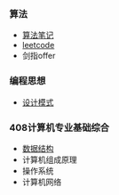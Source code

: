 ### 算法

* [算法笔记](算法/算法笔记/README.md)
* [leetcode](算法/leetcode/README.md)
* 剑指offer


### 编程思想

* [设计模式](编程思想/设计模式/README.md)


### 408计算机专业基础综合

* [数据结构](考研408/数据结构/README.md)
* 计算机组成原理
* 操作系统
* 计算机网络

